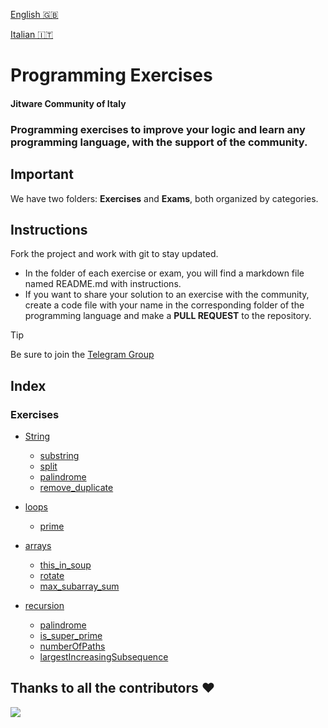 [English 🇬🇧](README.md)

[Italian 🇮🇹 ](README.it.md)

# Programming Exercises
#### Jitware Community of Italy

### Programming exercises to improve your logic and learn any programming language, with the support of the community.
## Important
We have two folders: **Exercises** and **Exams**, both organized by categories.

## Instructions
Fork the project and work with git to stay updated.

- In the folder of each exercise or exam, you will find a markdown file named README.md with instructions.
- If you want to share your solution to an exercise with the community, create a code file with your name in the corresponding 
folder of the programming language and make a **PULL REQUEST** to the repository.

> [!TIP]
>  Be sure to join the [Telegram Group](https://t.me/+czW6N3Ei_gQ2NGFk)

## Index
### Exercises
- [String](https://github.com/jitware/ProgrammingExercises/tree/main/exercises/string)
    - [substring](https://github.com/jitware/ProgrammingExercises/tree/main/exercises/string/substring)
    - [split](https://github.com/jitware/ProgrammingExercises/tree/main/exercises/string/split)
    - [palindrome](https://github.com/jitware/ProgrammingExercises/tree/main/exercises/string/palindrome)
    - [remove_duplicate](https://github.com/jitware/ProgrammingExercises/tree/main/exercises/string/remove_duplicate)

- [loops](https://github.com/jitware/ProgrammingExercises/tree/main/exercises/loops)
    - [prime](github.com/jitware/ProgrammingExercises/tree/main/exercises/loops/prime)
- [arrays](https://github.com/jitware/ProgrammingExercises/tree/main/exercises/arrays)
    - [this_in_soup](https://github.com/jitware/ProgrammingExercises/tree/main/exercises/arrays/this_in_soup)
    - [rotate](https://github.com/jitware/ProgrammingExercises/tree/main/exercises/arrays/rotate)
    - [max_subarray_sum](https://github.com/jitware/ProgrammingExercises/tree/main/exercises/arrays/max_subarray_sum)
- [recursion](https://github.com/jitware/ProgrammingExercises/tree/main/exercises/recursion)
    - [palindrome](https://github.com/jitware/ProgrammingExercises/tree/main/exercises/recursion/palindrome)
    - [is_super_prime](https://github.com/jitware/ProgrammingExercises/tree/main/exercises/recursion/is_super_prime)
    - [numberOfPaths](https://github.com/jitware/ProgrammingExercises/tree/main/exercises/recursion/numberOfPaths)
    - [largestIncreasingSubsequence](https://github.com/jitware/ProgrammingExercises/tree/main/exercises/recursion/largestIncreasingSubsequence)


## Thanks to all the contributors  ❤

 <a href = "https://github.com/jitware/ProgrammingExercises/graphs/contributors">
   <img src = "https://contrib.rocks/image?repo=jitware/ProgrammingExercises"/>
 </a>